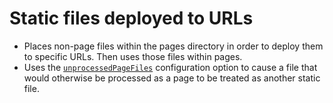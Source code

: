 # Static files deployed to URLs

-   Places non-page files within the pages directory in order to deploy them to specific URLs.
    Then uses those files within pages.
-   Uses the [`unprocessedPageFiles`] configuration option to cause a file that would otherwise be processed as a page to be treated as another static file.

[`unprocessedpagefiles`]: ../../docs/configuration.md#unprocessedpagefiles
